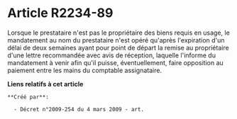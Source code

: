 # Article R2234-89

Lorsque le prestataire n'est pas le propriétaire des biens requis en usage, le mandatement au nom du prestataire n'est opéré
qu'après l'expiration d'un délai de deux semaines ayant pour point de départ la remise au propriétaire d'une lettre
recommandée avec avis de réception, laquelle l'informe du mandatement à venir afin qu'il puisse, éventuellement, faire
opposition au paiement entre les mains du comptable assignataire.

**Liens relatifs à cet article**

	**Créé par**:

	  - Décret n°2009-254 du 4 mars 2009 - art.
